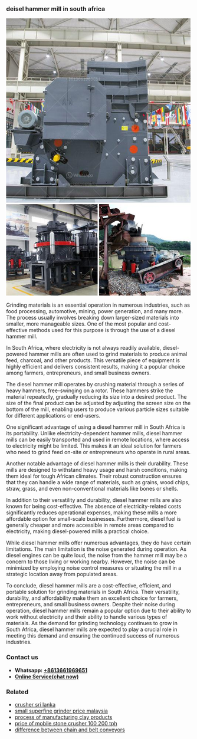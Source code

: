 <h3>deisel hammer mill in south africa</h3><img src='1702260232.jpg' alt=''><p>Grinding materials is an essential operation in numerous industries, such as food processing, automotive, mining, power generation, and many more. The process usually involves breaking down larger-sized materials into smaller, more manageable sizes. One of the most popular and cost-effective methods used for this purpose is through the use of a diesel hammer mill.</p><p>In South Africa, where electricity is not always readily available, diesel-powered hammer mills are often used to grind materials to produce animal feed, charcoal, and other products. This versatile piece of equipment is highly efficient and delivers consistent results, making it a popular choice among farmers, entrepreneurs, and small business owners.</p><p>The diesel hammer mill operates by crushing material through a series of heavy hammers, free-swinging on a rotor. These hammers strike the material repeatedly, gradually reducing its size into a desired product. The size of the final product can be adjusted by adjusting the screen size on the bottom of the mill, enabling users to produce various particle sizes suitable for different applications or end-users.</p><p>One significant advantage of using a diesel hammer mill in South Africa is its portability. Unlike electricity-dependent hammer mills, diesel hammer mills can be easily transported and used in remote locations, where access to electricity might be limited. This makes it an ideal solution for farmers who need to grind feed on-site or entrepreneurs who operate in rural areas.</p><p>Another notable advantage of diesel hammer mills is their durability. These mills are designed to withstand heavy usage and harsh conditions, making them ideal for tough African climates. Their robust construction ensures that they can handle a wide range of materials, such as grains, wood chips, straw, grass, and even non-conventional materials like bones or shells.</p><p>In addition to their versatility and durability, diesel hammer mills are also known for being cost-effective. The absence of electricity-related costs significantly reduces operational expenses, making these mills a more affordable option for small-scale businesses. Furthermore, diesel fuel is generally cheaper and more accessible in remote areas compared to electricity, making diesel-powered mills a practical choice.</p><p>While diesel hammer mills offer numerous advantages, they do have certain limitations. The main limitation is the noise generated during operation. As diesel engines can be quite loud, the noise from the hammer mill may be a concern to those living or working nearby. However, the noise can be minimized by employing noise control measures or situating the mill in a strategic location away from populated areas.</p><p>To conclude, diesel hammer mills are a cost-effective, efficient, and portable solution for grinding materials in South Africa. Their versatility, durability, and affordability make them an excellent choice for farmers, entrepreneurs, and small business owners. Despite their noise during operation, diesel hammer mills remain a popular option due to their ability to work without electricity and their ability to handle various types of materials. As the demand for grinding technology continues to grow in South Africa, diesel hammer mills are expected to play a crucial role in meeting this demand and ensuring the continued success of numerous industries.</p><h3>Contact us</h3><ul><li><strong>Whatsapp:&nbsp;<a href="https://wa.me/8613661969651">+8613661969651</a></strong></li><li><a href="https://swt.shibang-china.com/?git&amp;zhl&amp;deisel hammer mill in south africa"><strong>Online Service(chat now)</strong></a></li></ul><h3>Related</h3><ul><li><a href='crusher sri lanka.md'>crusher sri lanka</a></li><li><a href='small superfine grinder price malaysia.md'>small superfine grinder price malaysia</a></li><li><a href='process of manufacturing clay products.md'>process of manufacturing clay products</a></li><li><a href='price of mobile stone crusher 100 200 tph.md'>price of mobile stone crusher 100 200 tph</a></li><li><a href='difference between chain and belt conveyors.md'>difference between chain and belt conveyors</a></li></ul>